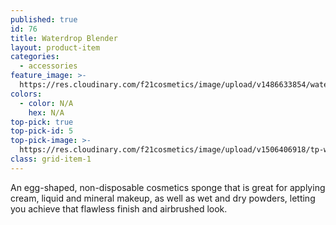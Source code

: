 ```yaml
---
published: true
id: 76
title: Waterdrop Blender
layout: product-item
categories:
  - accessories
feature_image: >-
  https://res.cloudinary.com/f21cosmetics/image/upload/v1486633854/waterdrop-blender.jpg
colors:
  - color: N/A
    hex: N/A
top-pick: true
top-pick-id: 5
top-pick-image: >-
  https://res.cloudinary.com/f21cosmetics/image/upload/v1506406918/tp-waterdrop.jpg
class: grid-item-1
---
```

An egg-shaped, non-disposable cosmetics sponge that is great for applying cream, liquid and mineral makeup, as well as wet and dry powders, letting you achieve that flawless finish and airbrushed look.

